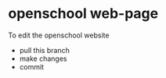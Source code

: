 openschool web-page
===================

To edit the openschool website 

* pull this branch
* make changes
* commit
